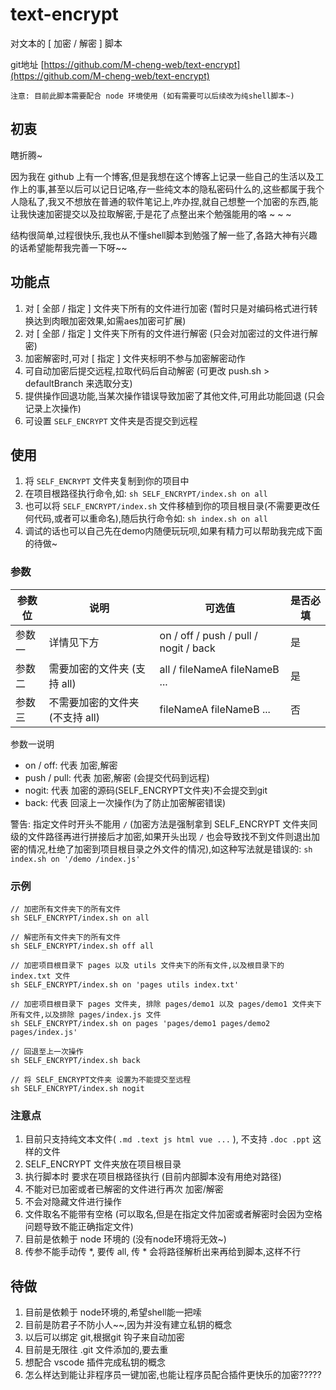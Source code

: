 # text-encrypt
对文本的 [ 加密 / 解密 ] 脚本

git地址 [https://github.com/M-cheng-web/text-encrypt](https://github.com/M-cheng-web/text-encrypt)

```
注意: 目前此脚本需要配合 node 环境使用 (如有需要可以后续改为纯shell脚本~)
```

## 初衷
瞎折腾~

因为我在 github 上有一个博客,但是我想在这个博客上记录一些自己的生活以及工作上的事,甚至以后可以记日记咯,存一些纯文本的隐私密码什么的,这些都属于我个人隐私了,我又不想放在普通的软件笔记上,咋办捏,就自己想整一个加密的东西,能让我快速加密提交以及拉取解密,于是花了点整出来个勉强能用的咯 ~ ~ ~

结构很简单,过程很快乐,我也从不懂shell脚本到勉强了解一些了,各路大神有兴趣的话希望能帮我完善一下呀~~

## 功能点
1. 对 [ 全部 / 指定 ] 文件夹下所有的文件进行加密 (暂时只是对编码格式进行转换达到肉眼加密效果,如需aes加密可扩展)
2. 对 [ 全部 / 指定 ] 文件夹下所有的文件进行解密 (只会对加密过的文件进行解密)
3. 加密解密时,可对 [ 指定 ] 文件夹标明不参与加密解密动作 
4. 可自动加密后提交远程,拉取代码后自动解密 (可更改 push.sh > defaultBranch 来选取分支)
5. 提供操作回退功能,当某次操作错误导致加密了其他文件,可用此功能回退 (只会记录上次操作)
6. 可设置 `SELF_ENCRYPT` 文件夹是否提交到远程

## 使用
1. 将 `SELF_ENCRYPT` 文件夹复制到你的项目中
2. 在项目根路径执行命令,如: `sh SELF_ENCRYPT/index.sh on all`
3. 也可以将 `SELF_ENCRYPT/index.sh` 文件移植到你的项目根目录(不需要更改任何代码,或者可以重命名),随后执行命令如: `sh index.sh on all`
4. 调试的话也可以自己先在demo内随便玩玩呗,如果有精力可以帮助我完成下面的待做~

### 参数
| 参数位 | 说明                            | 可选值                                | 是否必填 |
| ------ | ------------------------------- | ------------------------------------- | -------- |
| 参数一 | 详情见下方                      | on / off / push / pull / nogit / back | 是       |
| 参数二 | 需要加密的文件夹 (支持 all)     | all / fileNameA fileNameB ...         | 是       |
| 参数三 | 不需要加密的文件夹 (不支持 all) | fileNameA fileNameB ...               | 否       |

参数一说明
+ on / off:    代表 加密,解密
+ push / pull: 代表 加密,解密 (会提交代码到远程)
+ nogit:       代表 加密的源码(SELF_ENCRYPT文件夹)不会提交到git
+ back:        代表 回滚上一次操作(为了防止加密解密错误)

警告: 指定文件时开头不能用 `/` (加密方法是强制拿到 SELF_ENCRYPT 文件夹同级的文件路径再进行拼接后才加密,如果开头出现 `/` 也会导致找不到文件则退出加密的情况,杜绝了加密到项目根目录之外文件的情况),如这种写法就是错误的: `sh index.sh on '/demo /index.js'`

### 示例
```
// 加密所有文件夹下的所有文件
sh SELF_ENCRYPT/index.sh on all

// 解密所有文件夹下的所有文件
sh SELF_ENCRYPT/index.sh off all

// 加密项目根目录下 pages 以及 utils 文件夹下的所有文件,以及根目录下的 index.txt 文件
sh SELF_ENCRYPT/index.sh on 'pages utils index.txt'

// 加密项目根目录下 pages 文件夹, 排除 pages/demo1 以及 pages/demo1 文件夹下所有文件,以及排除 pages/index.js 文件
sh SELF_ENCRYPT/index.sh on pages 'pages/demo1 pages/demo2 pages/index.js'

// 回退至上一次操作
sh SELF_ENCRYPT/index.sh back

// 将 SELF_ENCRYPT文件夹 设置为不能提交至远程
sh SELF_ENCRYPT/index.sh nogit
```

### 注意点
1. 目前只支持纯文本文件( `.md .text js html vue ...` ), 不支持 `.doc .ppt` 这样的文件
2. SELF_ENCRYPT 文件夹放在项目根目录
3. 执行脚本时 要求在项目根路径执行 (目前内部脚本没有用绝对路径)
4. 不能对已加密或者已解密的文件进行再次 加密/解密
5. 不会对隐藏文件进行操作
6. 文件取名不能带有空格 (可以取名,但是在指定文件加密或者解密时会因为空格问题导致不能正确指定文件)
7. 目前是依赖于 node 环境的 (没有node环境将无效~)
8. 传参不能手动传 *, 要传 all, 传 * 会将路径解析出来再给到脚本,这样不行

## 待做
1. 目前是依赖于 node环境的,希望shell能一把嗦
2. 目前是防君子不防小人~~,因为并没有建立私钥的概念
3. 以后可以绑定 git,根据git 钩子来自动加密
4. 目前是无限往 .git 文件添加的,要去重
5. 想配合 vscode 插件完成私钥的概念
6. 怎么样达到能让非程序员一键加密,也能让程序员配合插件更快乐的加密?????